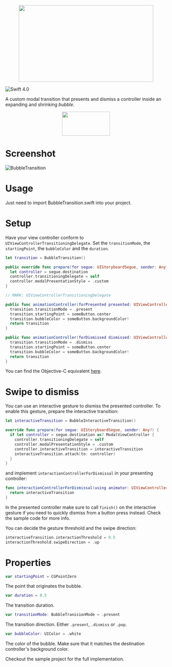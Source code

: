 <p align="center">
  <img width="420" height="240" src="assets/logo.png"/>
</p>

![Swift 4.0](https://img.shields.io/badge/swift-4.0-orange.svg)

A custom modal transition that presents and dismiss a controller inside an expanding and shrinking _bubble_.

<p align="center">
  <a href='https://appetize.io/app/tck0418dftyfjxkqrfu34rwt44' alt='Live demo'>
    <img width="150" height="75" src="assets/demo-button.png"/>
  </a>
</p>

# Screenshot
![BubbleTransition](https://raw.githubusercontent.com/andreamazz/BubbleTransition/master/assets/screenshot.gif)

# Usage
Just need to import BubbleTransition.swift into your project.

# Setup
Have your view controller conform to `UIViewControllerTransitioningDelegate`. Set the `transitionMode`, the `startingPoint`, the `bubbleColor` and the `duration`.
```swift
let transition = BubbleTransition()

public override func prepare(for segue: UIStoryboardSegue, sender: Any?) {
  let controller = segue.destination
  controller.transitioningDelegate = self
  controller.modalPresentationStyle = .custom
}

// MARK: UIViewControllerTransitioningDelegate

public func animationController(forPresented presented: UIViewController, presenting: UIViewController, source: UIViewController) -> UIViewControllerAnimatedTransitioning? {
  transition.transitionMode = .present
  transition.startingPoint = someButton.center
  transition.bubbleColor = someButton.backgroundColor!
  return transition
}

public func animationController(forDismissed dismissed: UIViewController) -> UIViewControllerAnimatedTransitioning? {
  transition.transitionMode = .dismiss
  transition.startingPoint = someButton.center
  transition.bubbleColor = someButton.backgroundColor!
  return transition
}
```

You can find the Objective-C equivalent [here](https://gist.github.com/andreamazz/9b0d6c7db065555ec0d7).

# Swipe to dismiss

You can use an interactive gesture to dismiss the presented controller. To enable this gesture, prepare the interactive transition:

```swift
let interactiveTransition = BubbleInteractiveTransition()

override func prepare(for segue: UIStoryboardSegue, sender: Any?) {
  if let controller = segue.destination as? ModalViewController {
    controller.transitioningDelegate = self
    controller.modalPresentationStyle = .custom
    controller.interactiveTransition = interactiveTransition
    interactiveTransition.attach(to: controller)
  }
}
```

and implement `interactionControllerForDismissal` in your presenting controller:

```swift
func interactionControllerForDismissal(using animator: UIViewControllerAnimatedTransitioning) -> UIViewControllerInteractiveTransitioning? {
  return interactiveTransition
}
```

In the presented controller make sure to call `finish()` on the interactive gesture if you need to quickly dismiss from a button press instead. Check the sample code for more info.  

You can decide the gesture threshold and the swipe direction:
```swift
interactiveTransition.interactionThreshold = 0.5
interactionThreshold.swipeDirection = .up
```

# Properties
```swift
var startingPoint = CGPointZero
```
The point that originates the bubble.

```swift
var duration = 0.5
```
The transition duration.

```swift
var transitionMode: BubbleTranisionMode = .present
```
The transition direction. Either `.present`, `.dismiss` or `.pop`.

```swift
var bubbleColor: UIColor = .white
```
The color of the bubble. Make sure that it matches the destination controller's background color.  

Checkout the sample project for the full implementation.
